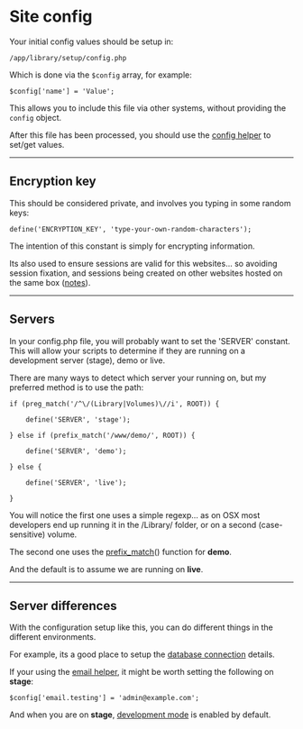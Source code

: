 
# Site config

Your initial config values should be setup in:

	/app/library/setup/config.php

Which is done via the `$config` array, for example:

	$config['name'] = 'Value';

This allows you to include this file via other systems, without providing the `config` object.

After this file has been processed, you should use the [config helper](../../doc/system/config.md) to set/get values.

---

## Encryption key

This should be considered private, and involves you typing in some random keys:

	define('ENCRYPTION_KEY', 'type-your-own-random-characters');

The intention of this constant is simply for encrypting information.

Its also used to ensure sessions are valid for this websites... so avoiding session fixation, and sessions being created on other websites hosted on the same box ([notes](http://www.sitepoint.com/notes-on-php-session-security/)).

---

## Servers

In your config.php file, you will probably want to set the 'SERVER' constant. This will allow your scripts to determine if they are running on a development server (stage), demo or live.

There are many ways to detect which server your running on, but my preferred method is to use the path:

	if (preg_match('/^\/(Library|Volumes)\//i', ROOT)) {

		define('SERVER', 'stage');

	} else if (prefix_match('/www/demo/', ROOT)) {

		define('SERVER', 'demo');

	} else {

		define('SERVER', 'live');

	}

You will notice the first one uses a simple regexp... as on OSX most developers end up running it in the /Library/ folder, or on a second (case-sensitive) volume.

The second one uses the [prefix_match](../../doc/system/functions.md)() function for **demo**.

And the default is to assume we are running on **live**.

---

## Server differences

With the configuration setup like this, you can do different things in the different environments.

For example, its a good place to setup the [database connection](../../doc/system/database.md) details.

If your using the [email helper](../../doc/helpers/email.md), it might be worth setting the following on **stage**:

	$config['email.testing'] = 'admin@example.com';

And when you are on **stage**, [development mode](../../doc/setup/debug.md) is enabled by default.
